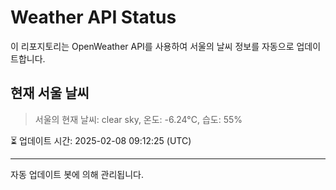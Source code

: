
# Weather API Status

이 리포지토리는 OpenWeather API를 사용하여 서울의 날씨 정보를 자동으로 업데이트합니다.

## 현재 서울 날씨
> 서울의 현재 날씨: clear sky, 온도: -6.24°C, 습도: 55%

⏳ 업데이트 시간: 2025-02-08 09:12:25 (UTC)

---
자동 업데이트 봇에 의해 관리됩니다.

